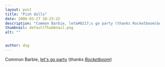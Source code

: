 ```yaml
---
layout: post
title: "Pish dolls"
date: 2006-03-27 18:23:22
description: "Common Barbie, let&#8217;s go party (thanks Rocketboom)&#8230;"
thumbnail: defaultThumbnail.png
alt: ""


author: dug
---
```


<p>Common Barbie, <a href="http://www.pishdolls.co.uk/BARBIE_GIRL_QUICKTIME2.99MB.mov">let's go party</a> (<i>thanks <a href="http://www.rocketboom.com">Rocketboom</a></i>)</p>
